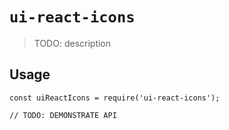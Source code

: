 # `ui-react-icons`

> TODO: description

## Usage

```
const uiReactIcons = require('ui-react-icons');

// TODO: DEMONSTRATE API
```
